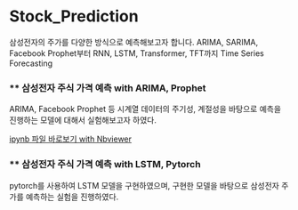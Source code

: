 # Stock_Prediction

삼성전자의 주가를 다양한 방식으로 예측해보고자 합니다.
ARIMA, SARIMA, Facebook Prophet부터
RNN, LSTM, Transformer, TFT까지
Time Series Forecasting


### ** 삼성전자 주식 가격 예측 with ARIMA, Prophet
ARIMA, Facebook Prophet 등 시계열 데이터의 주기성, 계절성을 바탕으로 예측을 진행하는 모델에 대해서 실험해보고자 하였다.

[ipynb 파일 바로보기 with Nbviewer](https://nbviewer.jupyter.org/github/jhbale11/DataScienceLab/blob/main/Dacon/%EC%82%BC%EC%84%B1%EC%A0%84%EC%9E%90%20%EC%A3%BC%EA%B0%80%20%EC%98%88%EC%B8%A1_ARIMA_PROPHET.ipynb)

### ** 삼성전자 주식 가격 예측 with LSTM, Pytorch
pytorch를 사용하여 LSTM 모델을 구현하였으며, 구현한 모델을 바탕으로 삼성전자 주가를 예측하는 실험을 진행하였다.
